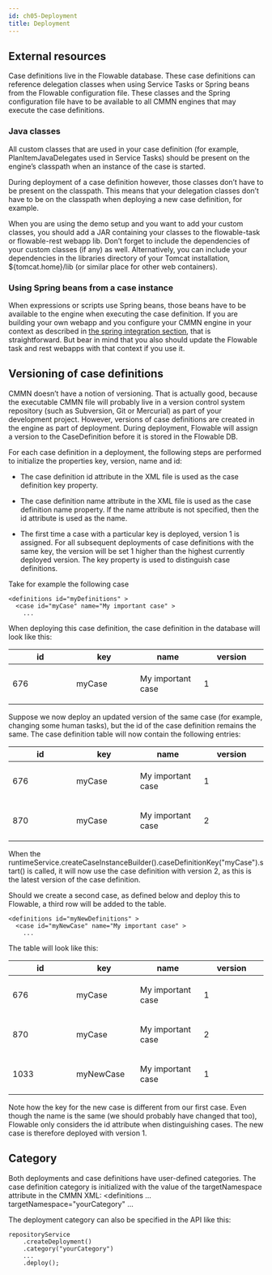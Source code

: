 ```yaml
---
id: ch05-Deployment
title: Deployment
---
```


## External resources

Case definitions live in the Flowable database. These case definitions can reference delegation classes when using Service Tasks or Spring beans from the Flowable configuration file. These classes and the Spring configuration file have to be available to all CMMN engines that may execute the case definitions.

### Java classes

All custom classes that are used in your case definition (for example, PlanItemJavaDelegates used in Service Tasks) should be present on the engine’s classpath when an instance of the case is started.

During deployment of a case definition however, those classes don’t have to be present on the classpath. This means that your delegation classes don’t have to be on the classpath when deploying a new case definition, for example.

When you are using the demo setup and you want to add your custom classes, you should add a JAR containing your classes to the flowable-task or flowable-rest webapp lib. Don’t forget to include the dependencies of your custom classes (if any) as well. Alternatively, you can include your dependencies in the libraries directory of your Tomcat installation, ${tomcat.home}/lib (or similar place for other web containers).

### Using Spring beans from a case instance

When expressions or scripts use Spring beans, those beans have to be available to the engine when executing the case definition. If you are building your own webapp and you configure your CMMN engine in your context as described in [the spring integration section](#springintegration), that is straightforward. But bear in mind that you also should update the Flowable task and rest webapps with that context if you use it.

## Versioning of case definitions

CMMN doesn’t have a notion of versioning. That is actually good, because the executable CMMN file will probably live in a version control system repository (such as Subversion, Git or Mercurial) as part of your development project. However, versions of case definitions are created in the engine as part of deployment. During deployment, Flowable will assign a version to the CaseDefinition before it is stored in the Flowable DB.

For each case definition in a deployment, the following steps are performed to initialize the properties key, version, name and id:

-   The case definition id attribute in the XML file is used as the case definition key property.

-   The case definition name attribute in the XML file is used as the case definition name property. If the name attribute is not specified, then the id attribute is used as the name.

-   The first time a case with a particular key is deployed, version 1 is assigned. For all subsequent deployments of case definitions with the same key, the version will be set 1 higher than the highest currently deployed version. The key property is used to distinguish case definitions.

Take for example the following case

    <definitions id="myDefinitions" >
      <case id="myCase" name="My important case" >
        ...

When deploying this case definition, the case definition in the database will look like this:

<table>
<colgroup>
<col style="width: 25%" />
<col style="width: 25%" />
<col style="width: 25%" />
<col style="width: 25%" />
</colgroup>
<thead>
<tr class="header">
<th>id</th>
<th>key</th>
<th>name</th>
<th>version</th>
</tr>
</thead>
<tbody>
<tr class="odd">
<td><p>676</p></td>
<td><p>myCase</p></td>
<td><p>My important case</p></td>
<td><p>1</p></td>
</tr>
</tbody>
</table>

Suppose we now deploy an updated version of the same case (for example, changing some human tasks), but the id of the case definition remains the same. The case definition table will now contain the following entries:

<table>
<colgroup>
<col style="width: 25%" />
<col style="width: 25%" />
<col style="width: 25%" />
<col style="width: 25%" />
</colgroup>
<thead>
<tr class="header">
<th>id</th>
<th>key</th>
<th>name</th>
<th>version</th>
</tr>
</thead>
<tbody>
<tr class="odd">
<td><p>676</p></td>
<td><p>myCase</p></td>
<td><p>My important case</p></td>
<td><p>1</p></td>
</tr>
<tr class="even">
<td><p>870</p></td>
<td><p>myCase</p></td>
<td><p>My important case</p></td>
<td><p>2</p></td>
</tr>
</tbody>
</table>

When the runtimeService.createCaseInstanceBuilder().caseDefinitionKey("myCase").start() is called, it will now use the case definition with version 2, as this is the latest version of the case definition.

Should we create a second case, as defined below and deploy this to Flowable, a third row will be added to the table.

    <definitions id="myNewDefinitions" >
      <case id="myNewCase" name="My important case" >
        ...

The table will look like this:

<table>
<colgroup>
<col style="width: 25%" />
<col style="width: 25%" />
<col style="width: 25%" />
<col style="width: 25%" />
</colgroup>
<thead>
<tr class="header">
<th>id</th>
<th>key</th>
<th>name</th>
<th>version</th>
</tr>
</thead>
<tbody>
<tr class="odd">
<td><p>676</p></td>
<td><p>myCase</p></td>
<td><p>My important case</p></td>
<td><p>1</p></td>
</tr>
<tr class="even">
<td><p>870</p></td>
<td><p>myCase</p></td>
<td><p>My important case</p></td>
<td><p>2</p></td>
</tr>
<tr class="odd">
<td><p>1033</p></td>
<td><p>myNewCase</p></td>
<td><p>My important case</p></td>
<td><p>1</p></td>
</tr>
</tbody>
</table>

Note how the key for the new case is different from our first case. Even though the name is the same (we should probably have changed that too), Flowable only considers the id attribute when distinguishing cases. The new case is therefore deployed with version 1.

## Category

Both deployments and case definitions have user-defined categories. The case definition category is initialized with the value of the targetNamespace attribute in the CMMN XML: &lt;definitions ... targetNamespace="yourCategory" ...

The deployment category can also be specified in the API like this:

    repositoryService
        .createDeployment()
        .category("yourCategory")
        ...
        .deploy();
